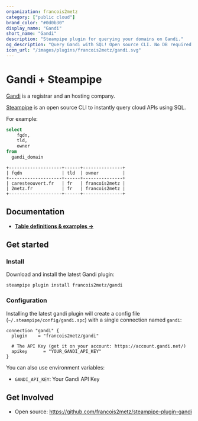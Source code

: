 ```yaml
---
organization: francois2metz
category: ["public cloud"]
brand_color: "#0d0b30"
display_name: "Gandi"
short_name: "Gandi"
description: "Steampipe plugin for querying your domains on Gandi."
og_description: "Query Gandi with SQL! Open source CLI. No DB required."
icon_url: "/images/plugins/francois2metz/gandi.svg"
---
```


# Gandi + Steampipe

[Gandi](https://gandi.net/) is a registrar and an hosting company.

[Steampipe](https://steampipe.io) is an open source CLI to instantly query cloud APIs using SQL.

For example:

```sql
select
    fqdn,
    tld,
    owner
from
  gandi_domain
```

```
+--------------------+------+---------------+
| fqdn               | tld  | owner         |
+--------------------+------+---------------+
| caresteouvert.fr   | fr   | francois2metz |
| 2metz.fr           | fr   | francois2metz |
+--------------------+------+---------------+
```

## Documentation

- **[Table definitions & examples →](/plugins/francois2metz/gandi/tables)**

## Get started

### Install

Download and install the latest Gandi plugin:

```bash
steampipe plugin install francois2metz/gandi
```

### Configuration

Installing the latest gandi plugin will create a config file (`~/.steampipe/config/gandi.spc`) with a single connection named `gandi`:

```hcl
connection "gandi" {
  plugin    = "francois2metz/gandi"

  # The API Key (get it on your account: https://account.gandi.net/)
  apikey      = "YOUR_GANDI_API_KEY"
}
```

You can also use environment variables:

- `GANDI_API_KEY`: Your Gandi API Key

## Get Involved

* Open source: https://github.com/francois2metz/steampipe-plugin-gandi
